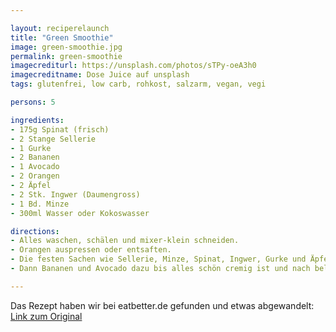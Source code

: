 ```yaml
---

layout: reciperelaunch
title: "Green Smoothie"
image: green-smoothie.jpg
permalink: green-smoothie
imagecrediturl: https://unsplash.com/photos/sTPy-oeA3h0
imagecreditname: Dose Juice auf unsplash
tags: glutenfrei, low carb, rohkost, salzarm, vegan, vegi

persons: 5

ingredients:
- 175g Spinat (frisch)
- 2 Stange Sellerie
- 1 Gurke
- 2 Bananen
- 1 Avocado
- 2 Orangen
- 2 Äpfel
- 2 Stk. Ingwer (Daumengross)
- 1 Bd. Minze
- 300ml Wasser oder Kokoswasser

directions:
- Alles waschen, schälen und mixer-klein schneiden.
- Orangen auspressen oder entsaften.
- Die festen Sachen wie Sellerie, Minze, Spinat, Ingwer, Gurke und Äpfel zuerst in den Mixer und mixern bis eine homogene Masse entsteht.
- Dann Bananen und Avocado dazu bis alles schön cremig ist und nach belieben mit Wasser oder Kokoswasser auffüllen.

---
```


Das Rezept haben wir bei eatbetter.de gefunden und etwas abgewandelt: [Link zum Original](https://www.eatbetter.de/rezepte/green-smoothie-einfach-lecker-zum-abnehmen?portions=5)
